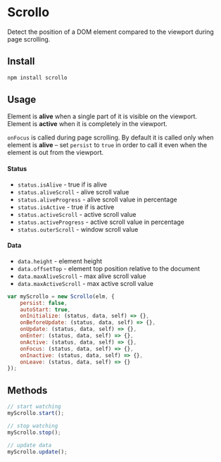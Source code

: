 # Scrollo
Detect the position of a DOM element compared to the viewport during page scrolling.

## Install

```sh
npm install scrollo
```

## Usage

Element is **alive** when a single part of it is visible on the viewport.<br />
Element is **active** when it is completely in the viewport.

```onFocus``` is called during page scrolling. By default it is called only when element is **alive** – set ```persist``` to ```true``` in order to call it even when the element is out from the viewport.

#### Status
- ```status.isAlive``` - true if is alive
- ```status.aliveScroll``` - alive scroll value
- ```status.aliveProgress``` - alive scroll value in percentage
- ```status.isActive``` - true if is active
- ```status.activeScroll``` - active scroll value
- ```status.activeProgress``` - active scroll value in percentage
- ```status.outerScroll``` - window scroll value

#### Data
- ```data.height``` - element height
- ```data.offsetTop``` - element top position relative to the document
- ```data.maxAliveScroll``` - max alive scroll value
- ```data.maxActiveScroll``` - max active scroll value

```javascript
var myScrollo = new Scrollo(elm, {
    persist: false,
    autoStart: true,
    onInitialize: (status, data, self) => {},
    onBeforeUpdate: (status, data, self) => {},
    onUpdate: (status, data, self) => {},
    onEnter: (status, data, self) => {},
    onActive: (status, data, self) => {},
    onFocus: (status, data, self) => {},
    onInactive: (status, data, self) => {},
    onLeave: (status, data, self) => {}
});
```

## Methods

```javascript
// start watching
myScrollo.start();

// stop watching
myScrollo.stop();

// update data
myScrollo.update();
```
